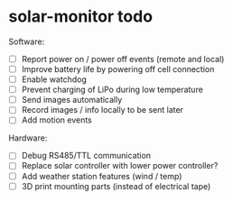 # solar-monitor todo

Software:
- [ ] Report power on / power off events (remote and local)
- [ ] Improve battery life by powering off cell connection
- [ ] Enable watchdog
- [ ] Prevent charging of LiPo during low temperature
- [ ] Send images automatically
- [ ] Record images / info locally to be sent later
- [ ] Add motion events

Hardware:
- [ ] Debug RS485/TTL communication
- [ ] Replace solar controller with lower power controller?
- [ ] Add weather station features (wind / temp)
- [ ] 3D print mounting parts (instead of electrical tape)
